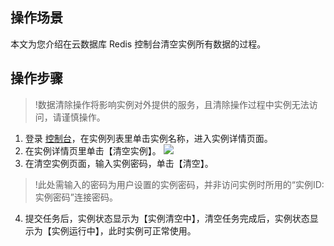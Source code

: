 ## 操作场景
本文为您介绍在云数据库 Redis 控制台清空实例所有数据的过程。

## 操作步骤
>!数据清除操作将影响实例对外提供的服务，且清除操作过程中实例无法访问，请谨慎操作。

1. 登录 [控制台](https://console.cloud.tencent.com/redis)，在实例列表里单击实例名称，进入实例详情页面。
2. 在实例详情页里单击【清空实例】。
![](https://main.qcloudimg.com/raw/36eaaebab2c62402bcc46bde2e81ab73.png)
3. 在清空实例页面，输入实例密码，单击【清空】。
 >!此处需输入的密码为用户设置的实例密码，并非访问实例时所用的“实例ID:实例密码”连接密码。
4. 提交任务后，实例状态显示为【实例清空中】，清空任务完成后，实例状态显示为【实例运行中】，此时实例可正常使用。


	

